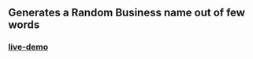 ## Generates a Random Business name out of few words <br>
### [live-demo](https://ishan-xy.github.io/business-name-gen/)
